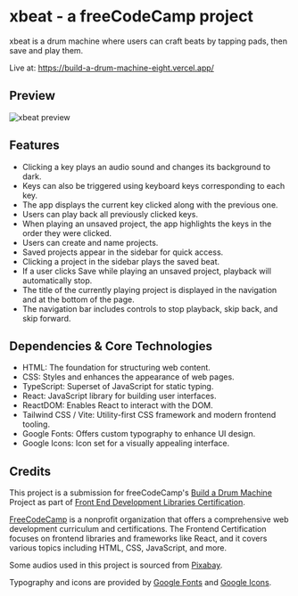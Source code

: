 # xbeat - a freeCodeCamp project

xbeat is a drum machine where users can craft beats by tapping pads, then save and play them.

Live at: https://build-a-drum-machine-eight.vercel.app/

## Preview

![xbeat preview]()

## Features

- Clicking a key plays an audio sound and changes its background to dark.
- Keys can also be triggered using keyboard keys corresponding to each key.
- The app displays the current key clicked along with the previous one.
- Users can play back all previously clicked keys.
- When playing an unsaved project, the app highlights the keys in the order they were clicked.
- Users can create and name projects.
- Saved projects appear in the sidebar for quick access.
- Clicking a project in the sidebar plays the saved beat.
- If a user clicks Save while playing an unsaved project, playback will automatically stop.
- The title of the currently playing project is displayed in the navigation and at the bottom of the page.
- The navigation bar includes controls to stop playback, skip back, and skip forward.

## Dependencies & Core Technologies

- HTML: The foundation for structuring web content.
- CSS: Styles and enhances the appearance of web pages.
- TypeScript: Superset of JavaScript for static typing.
- React: JavaScript library for building user interfaces.
- ReactDOM: Enables React to interact with the DOM.
- Tailwind CSS / Vite: Utility-first CSS framework and modern frontend tooling.
- Google Fonts: Offers custom typography to enhance UI design.
- Google Icons: Icon set for a visually appealing interface.

## Credits

This project is a submission for freeCodeCamp's [Build a Drum Machine](https://www.freecodecamp.org/learn/front-end-development-libraries/front-end-development-libraries-projects/build-a-drum-machine) Project as part of [Front End Development Libraries Certification](https://www.freecodecamp.org/learn/front-end-development-libraries/).

[FreeCodeCamp](https://www.freecodecamp.org/) is a nonprofit organization that offers a comprehensive web development curriculum and certifications. The Frontend Certification focuses on frontend libraries and frameworks like React, and it covers various topics including HTML, CSS, JavaScript, and more.

Some audios used in this project is sourced from [Pixabay](https://pixabay.com/sound-effects/search/dum/).

Typography and icons are provided by [Google Fonts](https://fonts.google.com/) and [Google Icons](https://fonts.google.com/icons).
